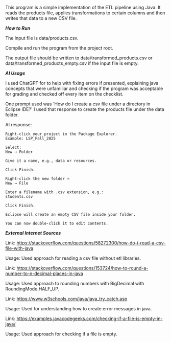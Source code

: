 This program is a simple implementation of the ETL pipeline using Java. It reads the products file, applies transformations to certain columns and then writes that data to a new CSV file.

**_How to Run_**

The input file is data/products.csv.

Compile and run the program from the project root.

The output file should be written to data/transformed_products.csv or data/transformed_products_empty.csv if the input file is empty.

**_AI Usage_**

I used ChatGPT for to help with fixing errors if presented, explaining java concepts that were unfamiliar and checking if the program was acceptable for grading and checked off every item on the checklist.

One prompt used was 'How do I create a csv file under a directory in Eclipse IDE?' I used that response to create the products file under the data folder.

AI response:
```
Right-click your project in the Package Explorer.
Example: LSP_Fall_2025

Select:
New → Folder

Give it a name, e.g., data or resources.

Click Finish.

Right-click the new folder →
New → File

Enter a filename with .csv extension, e.g.:
students.csv

Click Finish.

Eclipse will create an empty CSV file inside your folder.

You can now double-click it to edit contents.
```

**_External Internet Sources_**

Link: https://stackoverflow.com/questions/58272300/how-do-i-read-a-csv-file-with-java

Usage: Used approach for reading a csv file without etl libraries.


Link: https://stackoverflow.com/questions/153724/how-to-round-a-number-to-n-decimal-places-in-java

Usage: Used approach to rounding numbers with BigDecimal with RoundingMode.HALF_UP.


Link: https://www.w3schools.com/java/java_try_catch.asp

Usage: Used for understanding how to create error messages in java.


Link: https://examples.javacodegeeks.com/checking-if-a-file-is-empty-in-java/

Usage: Used approach for checking if a file is empty.
